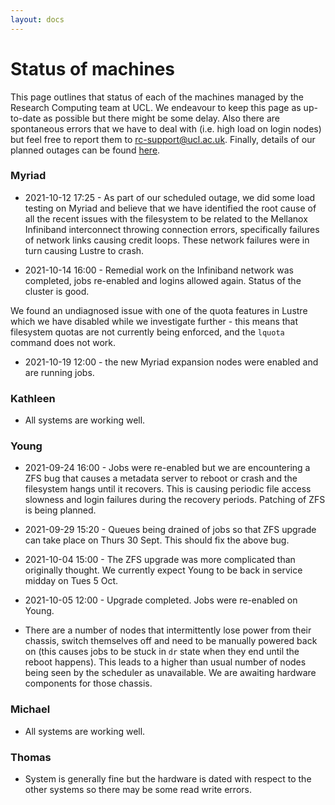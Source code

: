 ```yaml
---
layout: docs
---
```


# Status of machines

This page outlines that status of each of the machines managed by the Research Computing team at UCL. We endeavour to keep this page as up-to-date as possible but there might be some delay. Also there are spontaneous errors that we have to deal with (i.e. high load on login nodes) but feel free to report them to rc-support@ucl.ac.uk. Finally, details of our planned outages can be found [here](https://www.rc.ucl.ac.uk/docs/Planned_Outages/).  

### Myriad

- 2021-10-12 17:25 - As part of our scheduled outage, we did some load testing on Myriad and believe that we have identified the root cause of all the recent issues with the filesystem to be related to the Mellanox Infiniband interconnect throwing connection errors, specifically failures of network links causing credit loops. These network failures were in turn causing Lustre to crash. 

- 2021-10-14 16:00 - Remedial work on the Infiniband network was completed, jobs re-enabled and logins allowed again. Status of the cluster is good.

We found an undiagnosed issue with one of the quota features in Lustre which we have disabled while we investigate further - this means that filesystem quotas are not currently being enforced, and the `lquota` command does not work.

- 2021-10-19 12:00 - the new Myriad expansion nodes were enabled and are running jobs.

### Kathleen

- All systems are working well.

### Young

- 2021-09-24 16:00 - Jobs were re-enabled but we are encountering a ZFS bug that causes a metadata server to reboot or crash and the filesystem hangs until it recovers. This is causing periodic file access slowness and login failures during the recovery periods. Patching of ZFS is being planned.

- 2021-09-29 15:20 - Queues being drained of jobs so that ZFS upgrade can take place on Thurs 30 Sept. This should fix the above bug.

- 2021-10-04 15:00 - The ZFS upgrade was more complicated than originally thought. We currently expect Young to be back in service midday on Tues 5 Oct.

- 2021-10-05 12:00 - Upgrade completed. Jobs were re-enabled on Young.

- There are a number of nodes that intermittently lose power from their chassis, switch themselves off and need to be manually powered back on (this causes jobs to be stuck in `dr` state when they end until the reboot happens). This leads to a higher than usual number of nodes being seen by the scheduler as unavailable. We are awaiting hardware components for those chassis.

### Michael

- All systems are working well.

### Thomas

- System is generally fine but the hardware is dated with respect to the other systems so there may be some read write errors.


